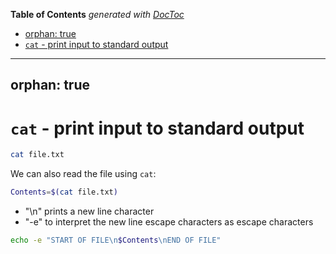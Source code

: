 <!-- START doctoc generated TOC please keep comment here to allow auto update -->
<!-- DON'T EDIT THIS SECTION, INSTEAD RE-RUN doctoc TO UPDATE -->
**Table of Contents**  *generated with [DocToc](https://github.com/thlorenz/doctoc)*

  - [orphan: true](#orphan-true)
- [`cat` - print input to standard output](#cat---print-input-to-standard-output)

<!-- END doctoc generated TOC please keep comment here to allow auto update -->

---
orphan: true
---

# `cat` - print input to standard output

```bash
cat file.txt
```

We can also read the file using `cat`:

```bash
Contents=$(cat file.txt)
```

- "\n" prints a new line character
- "-e" to interpret the new line escape characters as escape characters

```bash
echo -e "START OF FILE\n$Contents\nEND OF FILE"
```